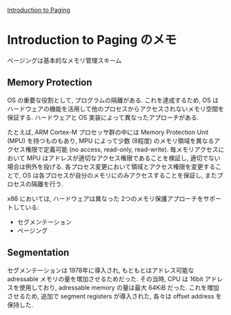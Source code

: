 [Introduction to Paging](https://os.phil-opp.com/paging-introduction/)

# Introduction to Paging のメモ

ページングは基本的なメモリ管理スキーム


## Memory Protection

OS の重要な役割として, プログラムの隔離がある. 
これを達成するため, OS はハードウェアの機能を活用して他のプロセスからアクセスされないメモリ空間を保証する. 
ハードウェアと OS 実装によって異なったアプローチがある. 

たとえば, ARM Cortex-M プロセッサ群の中には Memory Protection Unit (MPU) を持つものもあり, MPU によって少数 (8程度) のメモリ領域を異なるアクセス権限で定義可能 (no access, read-only, read-write). 
毎メモリアクセスにおいて MPU はアドレスが適切なアクセス権限であることを検証し, 適切でない場合は例外を投げる. 
各プロセス変更において領域とアクセス権限を変更することで, OS は各プロセスが自分のメモリにのみアクセスすることを保証し, またプロセスの隔離を行う. 

x86 においては, ハードウェアは異なった 2つのメモリ保護アプローチをサポートしている: 
- セグメンテーション
- ページング

## Segmentation

セグメンテーションは 1978年に導入され, もともとはアドレス可能な adressable メモリの量を増加させるためだった. 
その当時, CPU は 16bit アドレスを使用しており, adressable memory の量は最大 64KiB だった. これを増加させるため, 追加で segment registers が導入された, 各々は offset address を保持した. 
















